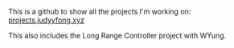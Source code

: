 This is a github to show all the projects I'm working on: [projects.judyyfong.xyz](https://projects.judyyfong.xyz)

This also includes the Long Range Controller project with WYung.
